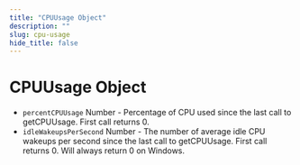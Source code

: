 ```yaml
---
title: "CPUUsage Object"
description: ""
slug: cpu-usage
hide_title: false
---
```


# CPUUsage Object

* `percentCPUUsage` Number - Percentage of CPU used since the last call to getCPUUsage.
  First call returns 0.
* `idleWakeupsPerSecond` Number - The number of average idle CPU wakeups per second
  since the last call to getCPUUsage. First call returns 0. Will always return 0 on
  Windows.

